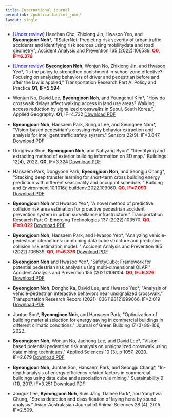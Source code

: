 ```yaml
---
title: International journal
permalink: /publication/int_jour/
layout: single
---
```


- <span style="color:blue;">[Under review]</span> Haechan Cho, Zhixiong Jin, Hwasoo Yeo, and **Byeongjoon Noh***, “TSaferNet: Predicting risk severity of urban traffic accidents and identifying risk sources using mobilitydata and road geometry", Accident Analysis and Prevention 165 (2022):106539. <span style="color:red;">**Q0**, **IF=6.376**</span>

- <span style="color:blue;">[Under review]</span> **Byeongjoon Noh**, Wonjun No, Zhixiong Jin, and Hwasoo Yeo*, “Is the policy to strengthen punishment in school zone effective?: Focusing on analyzing behaviors of driver and pedestrian before and after the law is applied,” Transportation Research Part A: Policy and Practice **Q1**, **IF=5.594**

- Wonjun No, David Lee, **Byeongjoon Noh**, and Youngchul Kim*, "How do crosswalk delays affect walking access in land use areas? Walking access reduction by signalized crosswalks in Seoul, South Korea.", Applied Geography. **Q1**, IF=4.732 [Download PDF](/assets/papers/int_jour/2023_applied_geo.pdf)

- **Byeongjoon Noh**, Hansaem Park, Sungju Lee, and Seunghee Nam*, "Vision-based pedestrian's crossing risky behavior extraction and analysis for intelligent traffic safety system." Sensors 22(9). IF=3.847 [Download PDF](/assets/papers/2022_sensors.pdf)

- Donghwa Shon, **Byeongjoon Noh**, and Nahyang Byun*, "Identifying and extracting method of exterior building information on 3D map." Buildings 12(4), 2022. **Q0**, IF=3.324 [Download PDF](/assets/papers/int_jour/2022_building.pdf)

- Hansaem Park, Dongyoon Park, **Byeongjoon Noh**, and Seongju Chang*, "Stacking deep transfer learning for short-term cross building energy prediction  with different seasonality and occupant schedule. " Building and Environment 10.1016/j.buildenv.2022.109060.  <span style="color:red;">**Q0**, **IF=7.093**</span> [Download PDF](/assets/papers/int_jour/2022_buildenv.pdf)

- **Byeongjoon Noh** and Hwasoo Yeo*, "A novel method of predictive collision risk area estimation for proactive pedestrian accident prevention system in urban surveillance infrastructure." Transportation Research Part C: Emerging Technologies 137 (2022):103570. <span style="color:red;">**Q0**, **IF=9.022**</span> [Download PDF](/assets/papers/int_jour/2022_partc.pdf)

- **Byeongjoon Noh**, Hansaem Park, and Hwasoo Yeo*, "Analyzing vehicle-pedestrian interactions: combining data cube structure and predictive collision risk estimation model. " Accident Analysis and Prevention 165 (2022):106539. <span style="color:red;">**Q0**, **IF=6.376**</span> [Download PDF](/assets/papers/int_jour/2022_aap.pdf)

- **Byeongjoon Noh** and Hwasoo Yeo*,  "SafetyCube: Framework for potential pedestrian risk analysis using multi-dimensional OLAP." Accident Analysis and Prevention 155 (2021):106104. <span style="color:red;">**Q0**, **IF=6.376**</span> [Download PDF](/assets/papers/int_jour/2021_aap.pdf)

- **Byeongjoon Noh**, Dongho Ka, David Lee, and Hwasoo Yeo*, "Analysis of vehicle-pedestrian interactive behaviors near unsignalized crosswalk." Transportation Research Record (2021): 0361198121999066. IF=2.019 [Download PDF](/assets/papers/int_jour/2021_trr.pdf)

- Juntae Son*, **Byeongjoon Noh**,  and Hansaem Park, "Optimization of building material selection for energy saving in commercial buildings in different climatic conditions." Journal of Green Building 17 (3) 89-106, 2022.  

- **Byeongjoon Noh**, Wonjun No, Jaehong Lee, and David Lee*, "Vision-based potential pedestrian risk analysis on unsignalized crosswalk using data mining techniques." Applied Sciences 10 (3), p 1057, 2020. IF=2.679 [Download PDF](/assets/papers/int_jour/2020_applied_sci.pdf)

- **Byeongjoon Noh**,  Juntae Son, Hansaem Park, and Seongju Chang*, "In-depth analysis of energy efficiency related factors in commercial buildings using data cube and association rule mining." Sustainability 9 (11), 2017. IF=3.251 [Download PDF](/assets/papers/int_jour/2017_sustainability.pdf)

- Jonguk Lee, **Byeongjoon Noh**,  Suin Jang, Daihee Park*, and Yonghwa Chung, "Stress detection and classification of laying hens by sound analysis." Asian-Australasian Journal of Animal Sciences 28 (4), 2015. IF=2.509.  
